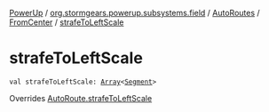 [PowerUp](../../../index.md) / [org.stormgears.powerup.subsystems.field](../../index.md) / [AutoRoutes](../index.md) / [FromCenter](index.md) / [strafeToLeftScale](./strafe-to-left-scale.md)

# strafeToLeftScale

`val strafeToLeftScale: `[`Array`](https://kotlinlang.org/api/latest/jvm/stdlib/kotlin/-array/index.html)`<`[`Segment`](../../-segment/index.md)`>`

Overrides [AutoRoute.strafeToLeftScale](../../-auto-route/strafe-to-left-scale.md)

